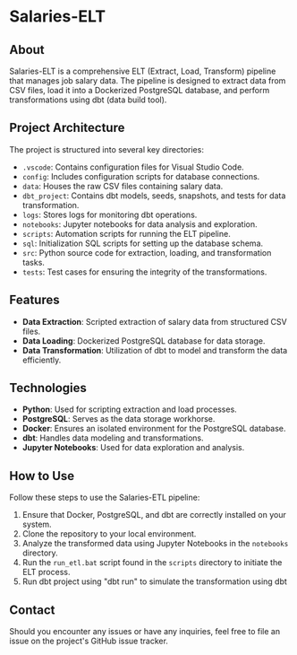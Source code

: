 # Salaries-ELT

## About
Salaries-ELT is a comprehensive ELT (Extract, Load, Transform) pipeline that manages job salary data. The pipeline is designed to extract data from CSV files, load it into a Dockerized PostgreSQL database, and perform transformations using dbt (data build tool).

## Project Architecture
The project is structured into several key directories:

- `.vscode`: Contains configuration files for Visual Studio Code.
- `config`: Includes configuration scripts for database connections.
- `data`: Houses the raw CSV files containing salary data.
- `dbt_project`: Contains dbt models, seeds, snapshots, and tests for data transformation.
- `logs`: Stores logs for monitoring dbt operations.
- `notebooks`: Jupyter notebooks for data analysis and exploration.
- `scripts`: Automation scripts for running the ELT pipeline.
- `sql`: Initialization SQL scripts for setting up the database schema.
- `src`: Python source code for extraction, loading, and transformation tasks.
- `tests`: Test cases for ensuring the integrity of the transformations.

## Features
- **Data Extraction**: Scripted extraction of salary data from structured CSV files.
- **Data Loading**: Dockerized PostgreSQL database for data storage.
- **Data Transformation**: Utilization of dbt to model and transform the data efficiently.

## Technologies
- **Python**: Used for scripting extraction and load processes.
- **PostgreSQL**: Serves as the data storage workhorse.
- **Docker**: Ensures an isolated environment for the PostgreSQL database.
- **dbt**: Handles data modeling and transformations.
- **Jupyter Notebooks**: Used for data exploration and analysis.

## How to Use
Follow these steps to use the Salaries-ETL pipeline:

1. Ensure that Docker, PostgreSQL, and dbt are correctly installed on your system.
2. Clone the repository to your local environment.
3. Analyze the transformed data using Jupyter Notebooks in the `notebooks` directory.
3. Run the `run_etl.bat` script found in the `scripts` directory to initiate the ELT process.
4. Run dbt project using "dbt run" to simulate the transformation using dbt



## Contact
Should you encounter any issues or have any inquiries, feel free to file an issue on the project's GitHub issue tracker.
